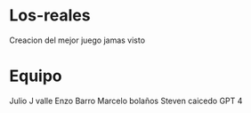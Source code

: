 # Los-reales
Creacion del mejor juego jamas visto


# Equipo
Julio J valle
Enzo Barro 
Marcelo bolaños
Steven caicedo
GPT 4
